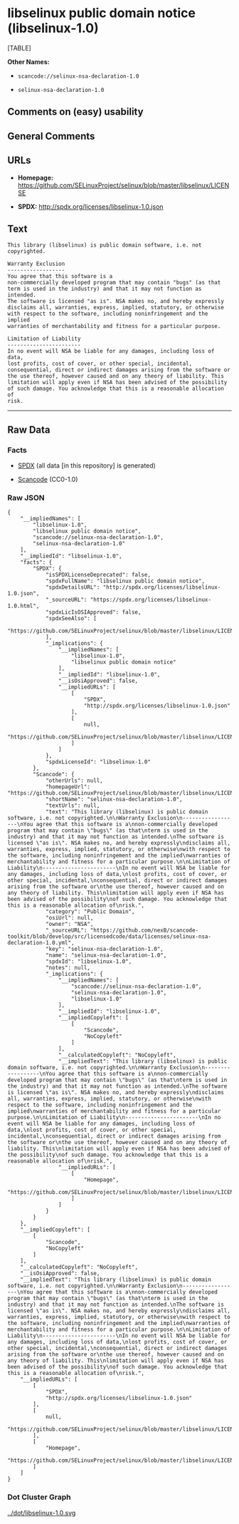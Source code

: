 libselinux public domain notice (libselinux-1.0)
================================================

[TABLE]

**Other Names:**

-   `scancode://selinux-nsa-declaration-1.0`

-   `selinux-nsa-declaration-1.0`

Comments on (easy) usability
----------------------------

General Comments
----------------

URLs
----

-   **Homepage:**
    https://github.com/SELinuxProject/selinux/blob/master/libselinux/LICENSE

-   **SPDX:** http://spdx.org/licenses/libselinux-1.0.json

Text
----

    This library (libselinux) is public domain software, i.e. not copyrighted.

    Warranty Exclusion
    ------------------
    You agree that this software is a
    non-commercially developed program that may contain "bugs" (as that
    term is used in the industry) and that it may not function as intended.
    The software is licensed "as is". NSA makes no, and hereby expressly
    disclaims all, warranties, express, implied, statutory, or otherwise
    with respect to the software, including noninfringement and the implied
    warranties of merchantability and fitness for a particular purpose.

    Limitation of Liability
    -----------------------
    In no event will NSA be liable for any damages, including loss of data,
    lost profits, cost of cover, or other special, incidental,
    consequential, direct or indirect damages arising from the software or
    the use thereof, however caused and on any theory of liability. This
    limitation will apply even if NSA has been advised of the possibility
    of such damage. You acknowledge that this is a reasonable allocation of
    risk.

------------------------------------------------------------------------

Raw Data
--------

### Facts

-   [SPDX](https://spdx.org/licenses/libselinux-1.0.html "SPDX") (all
    data \[in this repository\] is generated)

-   [Scancode](https://github.com/nexB/scancode-toolkit/blob/develop/src/licensedcode/data/licenses/selinux-nsa-declaration-1.0.yml "Scancode")
    (CC0-1.0)

### Raw JSON

    {
        "__impliedNames": [
            "libselinux-1.0",
            "libselinux public domain notice",
            "scancode://selinux-nsa-declaration-1.0",
            "selinux-nsa-declaration-1.0"
        ],
        "__impliedId": "libselinux-1.0",
        "facts": {
            "SPDX": {
                "isSPDXLicenseDeprecated": false,
                "spdxFullName": "libselinux public domain notice",
                "spdxDetailsURL": "http://spdx.org/licenses/libselinux-1.0.json",
                "_sourceURL": "https://spdx.org/licenses/libselinux-1.0.html",
                "spdxLicIsOSIApproved": false,
                "spdxSeeAlso": [
                    "https://github.com/SELinuxProject/selinux/blob/master/libselinux/LICENSE"
                ],
                "_implications": {
                    "__impliedNames": [
                        "libselinux-1.0",
                        "libselinux public domain notice"
                    ],
                    "__impliedId": "libselinux-1.0",
                    "__isOsiApproved": false,
                    "__impliedURLs": [
                        [
                            "SPDX",
                            "http://spdx.org/licenses/libselinux-1.0.json"
                        ],
                        [
                            null,
                            "https://github.com/SELinuxProject/selinux/blob/master/libselinux/LICENSE"
                        ]
                    ]
                },
                "spdxLicenseId": "libselinux-1.0"
            },
            "Scancode": {
                "otherUrls": null,
                "homepageUrl": "https://github.com/SELinuxProject/selinux/blob/master/libselinux/LICENSE",
                "shortName": "selinux-nsa-declaration-1.0",
                "textUrls": null,
                "text": "This library (libselinux) is public domain software, i.e. not copyrighted.\n\nWarranty Exclusion\n------------------\nYou agree that this software is a\nnon-commercially developed program that may contain \"bugs\" (as that\nterm is used in the industry) and that it may not function as intended.\nThe software is licensed \"as is\". NSA makes no, and hereby expressly\ndisclaims all, warranties, express, implied, statutory, or otherwise\nwith respect to the software, including noninfringement and the implied\nwarranties of merchantability and fitness for a particular purpose.\n\nLimitation of Liability\n-----------------------\nIn no event will NSA be liable for any damages, including loss of data,\nlost profits, cost of cover, or other special, incidental,\nconsequential, direct or indirect damages arising from the software or\nthe use thereof, however caused and on any theory of liability. This\nlimitation will apply even if NSA has been advised of the possibility\nof such damage. You acknowledge that this is a reasonable allocation of\nrisk.",
                "category": "Public Domain",
                "osiUrl": null,
                "owner": "NSA",
                "_sourceURL": "https://github.com/nexB/scancode-toolkit/blob/develop/src/licensedcode/data/licenses/selinux-nsa-declaration-1.0.yml",
                "key": "selinux-nsa-declaration-1.0",
                "name": "selinux-nsa-declaration-1.0",
                "spdxId": "libselinux-1.0",
                "notes": null,
                "_implications": {
                    "__impliedNames": [
                        "scancode://selinux-nsa-declaration-1.0",
                        "selinux-nsa-declaration-1.0",
                        "libselinux-1.0"
                    ],
                    "__impliedId": "libselinux-1.0",
                    "__impliedCopyleft": [
                        [
                            "Scancode",
                            "NoCopyleft"
                        ]
                    ],
                    "__calculatedCopyleft": "NoCopyleft",
                    "__impliedText": "This library (libselinux) is public domain software, i.e. not copyrighted.\n\nWarranty Exclusion\n------------------\nYou agree that this software is a\nnon-commercially developed program that may contain \"bugs\" (as that\nterm is used in the industry) and that it may not function as intended.\nThe software is licensed \"as is\". NSA makes no, and hereby expressly\ndisclaims all, warranties, express, implied, statutory, or otherwise\nwith respect to the software, including noninfringement and the implied\nwarranties of merchantability and fitness for a particular purpose.\n\nLimitation of Liability\n-----------------------\nIn no event will NSA be liable for any damages, including loss of data,\nlost profits, cost of cover, or other special, incidental,\nconsequential, direct or indirect damages arising from the software or\nthe use thereof, however caused and on any theory of liability. This\nlimitation will apply even if NSA has been advised of the possibility\nof such damage. You acknowledge that this is a reasonable allocation of\nrisk.",
                    "__impliedURLs": [
                        [
                            "Homepage",
                            "https://github.com/SELinuxProject/selinux/blob/master/libselinux/LICENSE"
                        ]
                    ]
                }
            }
        },
        "__impliedCopyleft": [
            [
                "Scancode",
                "NoCopyleft"
            ]
        ],
        "__calculatedCopyleft": "NoCopyleft",
        "__isOsiApproved": false,
        "__impliedText": "This library (libselinux) is public domain software, i.e. not copyrighted.\n\nWarranty Exclusion\n------------------\nYou agree that this software is a\nnon-commercially developed program that may contain \"bugs\" (as that\nterm is used in the industry) and that it may not function as intended.\nThe software is licensed \"as is\". NSA makes no, and hereby expressly\ndisclaims all, warranties, express, implied, statutory, or otherwise\nwith respect to the software, including noninfringement and the implied\nwarranties of merchantability and fitness for a particular purpose.\n\nLimitation of Liability\n-----------------------\nIn no event will NSA be liable for any damages, including loss of data,\nlost profits, cost of cover, or other special, incidental,\nconsequential, direct or indirect damages arising from the software or\nthe use thereof, however caused and on any theory of liability. This\nlimitation will apply even if NSA has been advised of the possibility\nof such damage. You acknowledge that this is a reasonable allocation of\nrisk.",
        "__impliedURLs": [
            [
                "SPDX",
                "http://spdx.org/licenses/libselinux-1.0.json"
            ],
            [
                null,
                "https://github.com/SELinuxProject/selinux/blob/master/libselinux/LICENSE"
            ],
            [
                "Homepage",
                "https://github.com/SELinuxProject/selinux/blob/master/libselinux/LICENSE"
            ]
        ]
    }

### Dot Cluster Graph

[../dot/libselinux-1.0.svg](../dot/libselinux-1.0.svg "../dot/libselinux-1.0.svg")